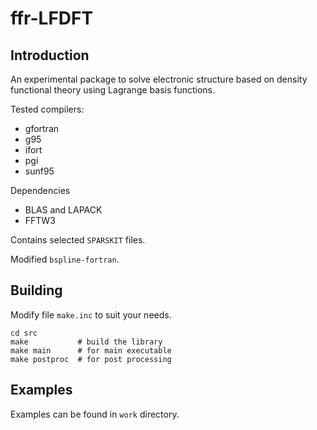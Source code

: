# ffr-LFDFT

## Introduction

An experimental package to solve electronic structure based on density functional theory
using Lagrange basis functions.

Tested compilers:
- gfortran
- g95
- ifort
- pgi
- sunf95

Dependencies
- BLAS and LAPACK
- FFTW3

Contains selected `SPARSKIT` files.

Modified `bspline-fortran`.

## Building

Modify file `make.inc` to suit your needs.

```
cd src
make           # build the library
make main      # for main executable
make postproc  # for post processing
```

## Examples

Examples can be found in `work` directory.

